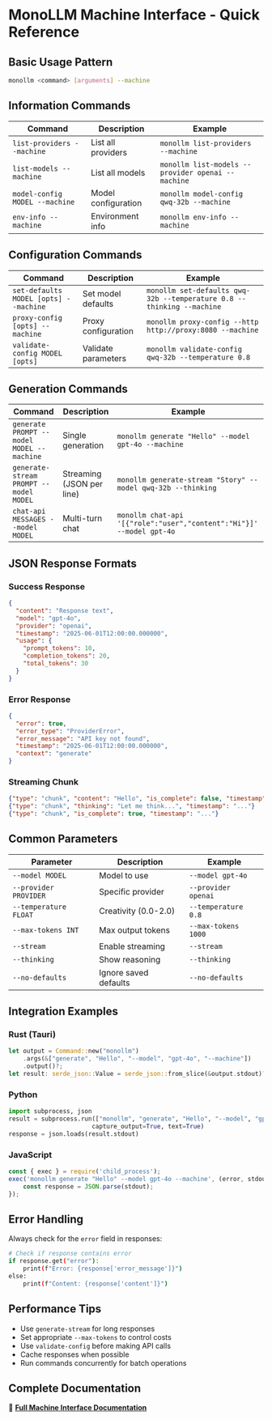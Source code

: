 # MonoLLM Machine Interface - Quick Reference

## Basic Usage Pattern
```bash
monollm <command> [arguments] --machine
```

## Information Commands

| Command | Description | Example |
|---------|-------------|---------|
| `list-providers --machine` | List all providers | `monollm list-providers --machine` |
| `list-models --machine` | List all models | `monollm list-models --provider openai --machine` |
| `model-config MODEL --machine` | Model configuration | `monollm model-config qwq-32b --machine` |
| `env-info --machine` | Environment info | `monollm env-info --machine` |

## Configuration Commands

| Command | Description | Example |
|---------|-------------|---------|
| `set-defaults MODEL [opts] --machine` | Set model defaults | `monollm set-defaults qwq-32b --temperature 0.8 --thinking --machine` |
| `proxy-config [opts] --machine` | Proxy configuration | `monollm proxy-config --http http://proxy:8080 --machine` |
| `validate-config MODEL [opts]` | Validate parameters | `monollm validate-config qwq-32b --temperature 0.8` |

## Generation Commands

| Command | Description | Example |
|---------|-------------|---------|
| `generate PROMPT --model MODEL --machine` | Single generation | `monollm generate "Hello" --model gpt-4o --machine` |
| `generate-stream PROMPT --model MODEL` | Streaming (JSON per line) | `monollm generate-stream "Story" --model qwq-32b --thinking` |
| `chat-api MESSAGES --model MODEL` | Multi-turn chat | `monollm chat-api '[{"role":"user","content":"Hi"}]' --model gpt-4o` |

## JSON Response Formats

### Success Response
```json
{
  "content": "Response text",
  "model": "gpt-4o",
  "provider": "openai",
  "timestamp": "2025-06-01T12:00:00.000000",
  "usage": {
    "prompt_tokens": 10,
    "completion_tokens": 20,
    "total_tokens": 30
  }
}
```

### Error Response
```json
{
  "error": true,
  "error_type": "ProviderError",
  "error_message": "API key not found",
  "timestamp": "2025-06-01T12:00:00.000000",
  "context": "generate"
}
```

### Streaming Chunk
```json
{"type": "chunk", "content": "Hello", "is_complete": false, "timestamp": "..."}
{"type": "chunk", "thinking": "Let me think...", "timestamp": "..."}
{"type": "chunk", "is_complete": true, "timestamp": "..."}
```

## Common Parameters

| Parameter | Description | Example |
|-----------|-------------|---------|
| `--model MODEL` | Model to use | `--model gpt-4o` |
| `--provider PROVIDER` | Specific provider | `--provider openai` |
| `--temperature FLOAT` | Creativity (0.0-2.0) | `--temperature 0.8` |
| `--max-tokens INT` | Max output tokens | `--max-tokens 1000` |
| `--stream` | Enable streaming | `--stream` |
| `--thinking` | Show reasoning | `--thinking` |
| `--no-defaults` | Ignore saved defaults | `--no-defaults` |

## Integration Examples

### Rust (Tauri)
```rust
let output = Command::new("monollm")
    .args(&["generate", "Hello", "--model", "gpt-4o", "--machine"])
    .output()?;
let result: serde_json::Value = serde_json::from_slice(&output.stdout)?;
```

### Python
```python
import subprocess, json
result = subprocess.run(["monollm", "generate", "Hello", "--model", "gpt-4o", "--machine"], 
                       capture_output=True, text=True)
response = json.loads(result.stdout)
```

### JavaScript
```javascript
const { exec } = require('child_process');
exec('monollm generate "Hello" --model gpt-4o --machine', (error, stdout) => {
    const response = JSON.parse(stdout);
});
```

## Error Handling

Always check for the `error` field in responses:

```bash
# Check if response contains error
if response.get("error"):
    print(f"Error: {response['error_message']}")
else:
    print(f"Content: {response['content']}")
```

## Performance Tips

- Use `generate-stream` for long responses
- Set appropriate `--max-tokens` to control costs
- Use `validate-config` before making API calls
- Cache responses when possible
- Run commands concurrently for batch operations

## Complete Documentation

📖 **[Full Machine Interface Documentation](README-MACHINE.md)** 